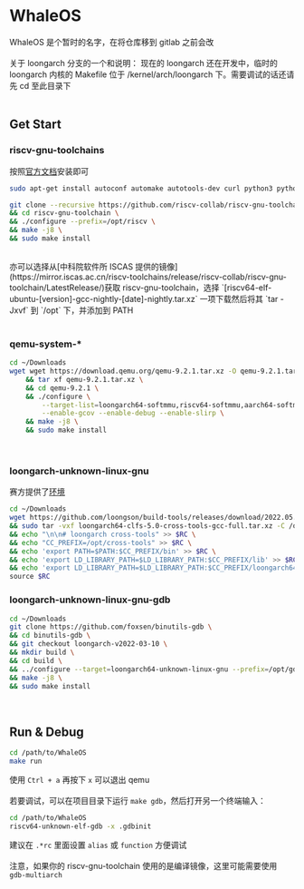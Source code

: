 # WhaleOS
WhaleOS 是个暂时的名字，在将仓库移到 gitlab 之前会改
<br><br>
关于 loongarch 分支的一个和说明：
现在的 loongarch 还在开发中，临时的 loongarch 内核的 Makefile 位于 /kernel/arch/loongarch 下。需要调试的话还请先 cd 至此目录下
<br><br>
## Get Start
### riscv-gnu-toolchains
按照[官方文档](https://github.com/riscv-collab/riscv-gnu-toolchain)安装即可

```bash
sudo apt-get install autoconf automake autotools-dev curl python3 python3-pip python3-tomli libmpc-dev libmpfr-dev libgmp-dev gawk build-essential bison flex texinfo gperf libtool patchutils bc zlib1g-dev libexpat-dev ninja-build git cmake libglib2.0-dev libslirp-dev

git clone --recursive https://github.com/riscv-collab/riscv-gnu-toolchain.git \
&& cd riscv-gnu-toolchain \
&& ./configure --prefix=/opt/riscv \
&& make -j8 \
&& sudo make install
```
<br>
亦可以选择从[中科院软件所 ISCAS 提供的镜像](https://mirror.iscas.ac.cn/riscv-toolchains/release/riscv-collab/riscv-gnu-toolchain/LatestRelease/)获取 riscv-gnu-toolchain，选择 `[riscv64-elf-ubuntu-[version]-gcc-nightly-[date]-nightly.tar.xz` 一项下载然后将其 `tar -Jxvf` 到 `/opt` 下，并添加到 PATH
<br><br>

### qemu-system-*
```bash
cd ~/Downloads
wget wget https://download.qemu.org/qemu-9.2.1.tar.xz -O qemu-9.2.1.tar.xz \
    && tar xf qemu-9.2.1.tar.xz \
    && cd qemu-9.2.1 \
    && ./configure \
        --target-list=loongarch64-softmmu,riscv64-softmmu,aarch64-softmmu,x86_64-softmmu \
        --enable-gcov --enable-debug --enable-slirp \
    && make -j8 \
    && sudo make install
```
<br>

### loongarch-unknown-linux-gnu
赛方提供了[环境](https://gitlab.educg.net/wangmingjian/os-contest-2024-image/)
```bash
cd ~/Downloads
wget https://github.com/loongson/build-tools/releases/download/2022.05.29/loongarch64-clfs-5.0-cross-tools-gcc-full.tar.xz \
&& sudo tar -vxf loongarch64-clfs-5.0-cross-tools-gcc-full.tar.xz -C /opt \
&& echo "\n\n# loongarch cross-tools" >> $RC \
&& echo "CC_PREFIX=/opt/cross-tools" >> $RC \
&& echo 'export PATH=$PATH:$CC_PREFIX/bin' >> $RC \
&& echo 'export LD_LIBRARY_PATH=$LD_LIBRARY_PATH:$CC_PREFIX/lib' >> $RC \
&& echo 'export LD_LIBRARY_PATH=$LD_LIBRARY_PATH:$CC_PREFIX/loongarch64-unknown-linux-gnu/lib/' >> $RC \
source $RC
```

### loongarch-unknown-linux-gnu-gdb
```bash
cd ~/Downloads
git clone https://github.com/foxsen/binutils-gdb \
&& cd binutils-gdb \
&& git checkout loongarch-v2022-03-10 \
&& mkdir build \
&& cd build \
&& ../configure --target=loongarch64-unknown-linux-gnu --prefix=/opt/gdb --disable-werror --without-python --disable-doc \
&& make -j8 \
&& sudo make install
```
<br>


## Run & Debug
```bash
cd /path/to/WhaleOS
make run
```
使用 `Ctrl + a` 再按下 `x` 可以退出 qemu
<br><br>
若要调试，可以在项目目录下运行 `make gdb`，然后打开另一个终端输入：
```bash
cd /path/to/WhaleOS
riscv64-unknown-elf-gdb -x .gdbinit
```
建议在 `.*rc` 里面设置 `alias` 或 `function` 方便调试
<br><br>
注意，如果你的 riscv-gnu-toolchain 使用的是编译镜像，这里可能需要使用 `gdb-multiarch`

